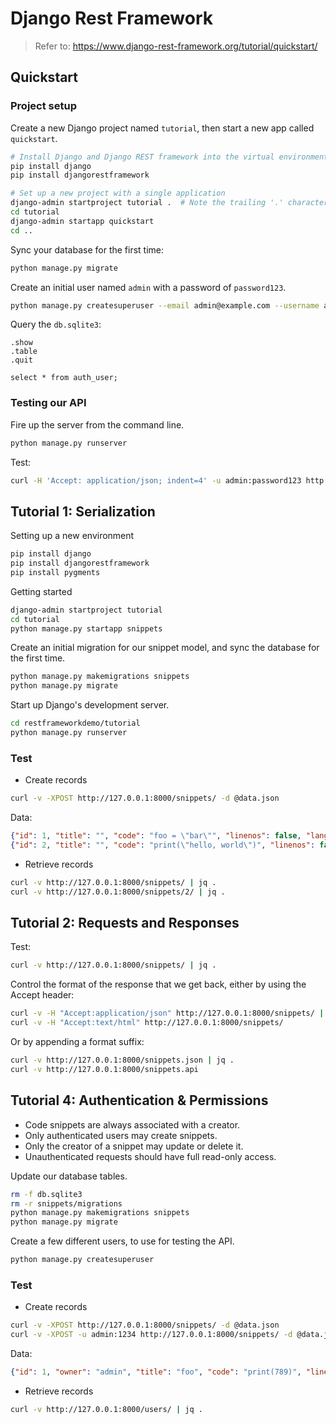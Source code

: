 # Django Rest Framework

> Refer to: https://www.django-rest-framework.org/tutorial/quickstart/

## Quickstart

### Project setup

Create a new Django project named `tutorial`, then start a new app called `quickstart`.

```sh
# Install Django and Django REST framework into the virtual environment
pip install django
pip install djangorestframework

# Set up a new project with a single application
django-admin startproject tutorial .  # Note the trailing '.' character
cd tutorial
django-admin startapp quickstart
cd ..
```

Sync your database for the first time:

```sh
python manage.py migrate
```

Create an initial user named `admin` with a password of `password123`.

```sh
python manage.py createsuperuser --email admin@example.com --username admin
```

Query the `db.sqlite3`:

```text
.show
.table
.quit

select * from auth_user;
```

### Testing our API

Fire up the server from the command line.

```sh
python manage.py runserver
```

Test:

```sh
curl -H 'Accept: application/json; indent=4' -u admin:password123 http://127.0.0.1:8000/users/
```

## Tutorial 1: Serialization

Setting up a new environment

```sh
pip install django
pip install djangorestframework
pip install pygments
```

Getting started

```sh
django-admin startproject tutorial
cd tutorial
python manage.py startapp snippets
```

Create an initial migration for our snippet model, and sync the database for the first time.

```sh
python manage.py makemigrations snippets
python manage.py migrate
```

Start up Django's development server.

```sh
cd restframeworkdemo/tutorial
python manage.py runserver
```

### Test

- Create records

```sh
curl -v -XPOST http://127.0.0.1:8000/snippets/ -d @data.json
```

Data:

```json
{"id": 1, "title": "", "code": "foo = \"bar\"", "linenos": false, "language": "python", "style": "friendly"}
{"id": 2, "title": "", "code": "print(\"hello, world\")", "linenos": false, "language": "python", "style": "friendly"}
```

- Retrieve records

```sh
curl -v http://127.0.0.1:8000/snippets/ | jq .
curl -v http://127.0.0.1:8000/snippets/2/ | jq .
```

## Tutorial 2: Requests and Responses

Test:

```sh
curl -v http://127.0.0.1:8000/snippets/ | jq .
```

Control the format of the response that we get back, either by using the Accept header:

```sh
curl -v -H "Accept:application/json" http://127.0.0.1:8000/snippets/ | jq .
curl -v -H "Accept:text/html" http://127.0.0.1:8000/snippets/
```

Or by appending a format suffix:

```sh
curl -v http://127.0.0.1:8000/snippets.json | jq .
curl -v http://127.0.0.1:8000/snippets.api
```

## Tutorial 4: Authentication & Permissions

- Code snippets are always associated with a creator.
- Only authenticated users may create snippets.
- Only the creator of a snippet may update or delete it.
- Unauthenticated requests should have full read-only access.


Update our database tables.

```sh
rm -f db.sqlite3
rm -r snippets/migrations
python manage.py makemigrations snippets
python manage.py migrate
```

Create a few different users, to use for testing the API.

```sh
python manage.py createsuperuser
```

### Test

- Create records

```sh
curl -v -XPOST http://127.0.0.1:8000/snippets/ -d @data.json
curl -v -XPOST -u admin:1234 http://127.0.0.1:8000/snippets/ -d @data.json
```

Data:

```json
{"id": 1, "owner": "admin", "title": "foo", "code": "print(789)", "linenos": false, "language": "python", "style": "friendly"}
```

- Retrieve records

```sh
curl -v http://127.0.0.1:8000/users/ | jq .
```

